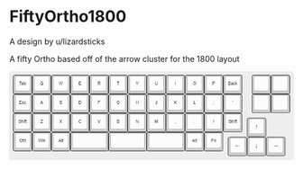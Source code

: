 # FiftyOrtho1800
A design by u/lizardsticks

A fifty Ortho based off of the arrow cluster for the 1800 layout

![alt text](https://raw.githubusercontent.com/noredlace/FiftyOrtho1800/master/kle/fifty1800%20kle.png)

